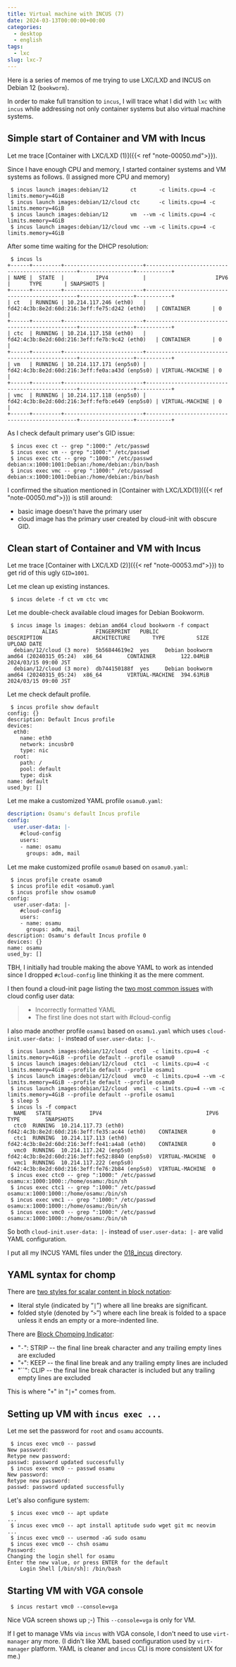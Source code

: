 ```yaml
---
title: Virtual machine with INCUS (7)
date: 2024-03-13T00:00:00+00:00
categories:
  - desktop
  - english
tags:
  - lxc
slug: lxc-7
---
```


Here is a series of memos of me trying to use LXC/LXD and INCUS on Debian 12 (`bookworm`).

In order to make full transition to `incus`, I will trace what I did with `lxc`
with `incus` while addressing not only container systems but also virtual
machine systems.

## Simple start of Container and VM with Incus

Let me trace [Container with LXC/LXD (1)]({{< ref "note-00050.md">}}).

Since I have enough CPU and memory, I started container systems and VM systems
as follows.  (I assigned more CPU and memory)

```console
 $ incus launch images:debian/12       ct       -c limits.cpu=4 -c limits.memory=4GiB
 $ incus launch images:debian/12/cloud ctc      -c limits.cpu=4 -c limits.memory=4GiB
 $ incus launch images:debian/12       vm  --vm -c limits.cpu=4 -c limits.memory=4GiB
 $ incus launch images:debian/12/cloud vmc --vm -c limits.cpu=4 -c limits.memory=4GiB
```
After some time waiting for the DHCP resolution:

```console
 $ incus ls
+------+---------+-------------------------+------------------------------------------------+-----------------+-----------+
| NAME |  STATE  |          IPV4           |                      IPV6                      |      TYPE       | SNAPSHOTS |
+------+---------+-------------------------+------------------------------------------------+-----------------+-----------+
| ct   | RUNNING | 10.214.117.246 (eth0)   | fd42:4c3b:8e2d:60d:216:3eff:fe75:d242 (eth0)   | CONTAINER       | 0         |
+------+---------+-------------------------+------------------------------------------------+-----------------+-----------+
| ctc  | RUNNING | 10.214.117.158 (eth0)   | fd42:4c3b:8e2d:60d:216:3eff:fe7b:9c42 (eth0)   | CONTAINER       | 0         |
+------+---------+-------------------------+------------------------------------------------+-----------------+-----------+
| vm   | RUNNING | 10.214.117.171 (enp5s0) | fd42:4c3b:8e2d:60d:216:3eff:fe0a:a43d (enp5s0) | VIRTUAL-MACHINE | 0         |
+------+---------+-------------------------+------------------------------------------------+-----------------+-----------+
| vmc  | RUNNING | 10.214.117.118 (enp5s0) | fd42:4c3b:8e2d:60d:216:3eff:fefb:e649 (enp5s0) | VIRTUAL-MACHINE | 0         |
+------+---------+-------------------------+------------------------------------------------+-----------------+-----------+
```
As I check default primary user's GID issue:

```console
 $ incus exec ct -- grep ":1000:" /etc/passwd
 $ incus exec vm -- grep ":1000:" /etc/passwd
 $ incus exec ctc -- grep ":1000:" /etc/passwd
debian:x:1000:1001:Debian:/home/debian:/bin/bash
 $ incus exec vmc -- grep ":1000:" /etc/passwd
debian:x:1000:1001:Debian:/home/debian:/bin/bash
```

I confirmed the situation mentioned in
[Container with LXC/LXD(1)]({{< ref "note-00050.md">}}) is still around:

* basic image doesn't have the primary user
* cloud image has the primary user created by cloud-init with obscure GID.

## Clean start of Container and VM with Incus

Let me trace [Container with LXC/LXD (2)]({{< ref "note-00053.md">}}) to get
rid of this ugly `GID=1001`.

Let me clean up existing instances.

```console
 $ incus delete -f ct vm ctc vmc
```
Let me double-check available cloud images for Debian Bookworm.

```console
 $ incus image ls images: debian amd64 cloud bookworm -f compact
           ALIAS            FINGERPRINT   PUBLIC               DESCRIPTION                ARCHITECTURE       TYPE          SIZE         UPLOAD DATE
  debian/12/cloud (3 more)  5b56844619e2  yes     Debian bookworm amd64 (20240315_05:24)  x86_64        CONTAINER        122.04MiB  2024/03/15 09:00 JST
  debian/12/cloud (3 more)  db744150188f  yes     Debian bookworm amd64 (20240315_05:24)  x86_64        VIRTUAL-MACHINE  394.61MiB  2024/03/15 09:00 JST
```

Let me check default profile.

```console
 $ incus profile show default
config: {}
description: Default Incus profile
devices:
  eth0:
    name: eth0
    network: incusbr0
    type: nic
  root:
    path: /
    pool: default
    type: disk
name: default
used_by: []
```

Let me make a customized YAML profile `osamu0.yaml`:

```yaml
description: Osamu's default Incus profile
config:
  user.user-data: |-
    #cloud-config
    users:
    - name: osamu
      groups: adm, mail
```

Let me make customized profile `osamu0` based on `osamu0.yaml`:

```console
 $ incus profile create osamu0
 $ incus profile edit <osamu0.yaml
 $ incus profile show osamu0
config:
  user.user-data: |-
    #cloud-config
    users:
    - name: osamu
      groups: adm, mail
description: Osamu's default Incus profile 0
devices: {}
name: osamu
used_by: []
```

TBH, I initially had trouble making the above YAML to work as intended since I dropped `#cloud-config` line thinking it as the mere comment.

I then found a cloud-init page listing the
[two most common issues](https://cloudinit.readthedocs.io/en/latest/howto/debug_user_data.html)
with cloud config user data:

> * Incorrectly formatted YAML
> * The first line does not start with #cloud-config

I also made another profile `osamu1` based on `osamu1.yaml` which uses
`cloud-init.user-data: |-` instead of `user.user-data: |-`.

```console
 $ incus launch images:debian/12/cloud  ctc0  -c limits.cpu=4 -c limits.memory=4GiB --profile default --profile osamu0
 $ incus launch images:debian/12/cloud  ctc1  -c limits.cpu=4 -c limits.memory=4GiB --profile default --profile osamu1
 $ incus launch images:debian/12/cloud  vmc0  -c limits.cpu=4 --vm -c limits.memory=4GiB --profile default --profile osamu0
 $ incus launch images:debian/12/cloud  vmc1  -c limits.cpu=4 --vm -c limits.memory=4GiB --profile default --profile osamu1
 $ sleep 5
 $ incus ls -f compact
  NAME   STATE            IPV4                                 IPV6                            TYPE        SNAPSHOTS
  ctc0  RUNNING  10.214.117.73 (eth0)     fd42:4c3b:8e2d:60d:216:3eff:fe35:ac44 (eth0)    CONTAINER        0
  ctc1  RUNNING  10.214.117.113 (eth0)    fd42:4c3b:8e2d:60d:216:3eff:fe41:a4a8 (eth0)    CONTAINER        0
  vmc0  RUNNING  10.214.117.242 (enp5s0)  fd42:4c3b:8e2d:60d:216:3eff:fe52:8840 (enp5s0)  VIRTUAL-MACHINE  0
  vmc1  RUNNING  10.214.117.222 (enp5s0)  fd42:4c3b:8e2d:60d:216:3eff:fe76:2b84 (enp5s0)  VIRTUAL-MACHINE  0
 $ incus exec ctc0 -- grep ":1000:" /etc/passwd
osamu:x:1000:1000::/home/osamu:/bin/sh
 $ incus exec ctc1 -- grep ":1000:" /etc/passwd
osamu:x:1000:1000::/home/osamu:/bin/sh
 $ incus exec vmc1 -- grep ":1000:" /etc/passwd
osamu:x:1000:1000::/home/osamu:/bin/sh
 $ incus exec vmc0 -- grep ":1000:" /etc/passwd
osamu:x:1000:1000::/home/osamu:/bin/sh
```

So both `cloud-init.user-data: |-` instead of `user.user-data: |-` are valid
YAML configuration.

I put all my INCUS YAML files under the
[018_incus](https://github.com/osamuaoki/osamuaoki-hugo-proj/tree/master/018_incus0)
directory.

## YAML syntax for chomp

There are [two styles for scalar content in block notation](https://yaml.org/spec/1.2.2/#23-scalars):

 * literal style (indicated by “`|`”) where all line breaks are significant.
 * folded style (denoted by “`>`”) where each line break is folded to a space unless it ends an empty or a more-indented line.


There are  [Block Chomping Indicator](https://yaml.org/spec/1.2.2/#8112-block-chomping-indicator):

* "`-`": STRIP --  the final line break character and any trailing empty lines are excluded
* "`+`": KEEP -- the final line break and any trailing empty lines are included
* "``": CLIP -- the final line break character is included but any trailing empty lines are excluded

This is where "`+`" in "`|+`" comes from.

## Setting up VM with `incus exec ...`

Let me set the password for `root` and `osamu` accounts.

```console
 $ incus exec vmc0 -- passwd
New password:
Retype new password:
passwd: password updated successfully
 $ incus exec vmc0 -- passwd osamu
New password:
Retype new password:
passwd: password updated successfully
```

Let's also configure system:

```console
 $ incus exec vmc0 -- apt update
...
 $ incus exec vmc0 -- apt install aptitude sudo wget git mc neovim
...
 $ incus exec vmc0 -- usermod -aG sudo osamu
 $ incus exec vmc0 -- chsh osamu
Password:
Changing the login shell for osamu
Enter the new value, or press ENTER for the default
	Login Shell [/bin/sh]: /bin/bash
```

## Starting VM with VGA console

```console
 $ incus restart vmc0 --console=vga
```

Nice VGA screen shows up ;-)  This `--console=vga` is only for VM.

If I get to manage VMs via `incus` with VGA console, I don't need to use
`virt-manager` any more. (I didn't like XML based configuration used by
`virt-manager` platform.  YAML is cleaner and `incus` CLI is more consistent
UX for me.)

<!-- vim: set sw=4 sts=4 ai si et tw=79 ft=markdown: -->
